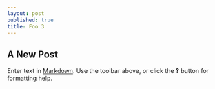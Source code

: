 ```yaml
---
layout: post
published: true
title: Foo 3
---
```




## A New Post

Enter text in [Markdown](http://daringfireball.net/projects/markdown/). Use the toolbar above, or click the **?** button for formatting help.
